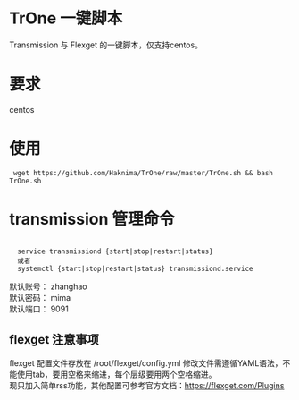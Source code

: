 # TrOne 一键脚本
Transmission 与 Flexget 的一键脚本，仅支持centos。

# 要求 

centos

# 使用
<pre><code> wget https://github.com/Haknima/TrOne/raw/master/TrOne.sh && bash TrOne.sh </code></pre>

# transmission 管理命令
<pre><code> 
  service transmissiond {start|stop|restart|status}
  或者
  systemctl {start|stop|restart|status} transmissiond.service
</code></pre>

默认账号： zhanghao
<br/>
默认密码： mima
<br/>
默认端口： 9091

## flexget 注意事项

flexget 配置文件存放在 /root/flexget/config.yml 修改文件需遵循YAML语法，不能使用tab，要用空格来缩进，每个层级要用两个空格缩进。
</br>
现只加入简单rss功能，其他配置可参考官方文档：https://flexget.com/Plugins

